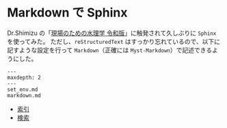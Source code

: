 # Markdown で Sphinx

Dr.Shimizu の「[現場のための水理学 令和版](https://i-ric.org/yasu/nbook2/index.html)」に触発されて久しぶりに `Sphinx` を使ってみた。
ただし、`reStructuredText` はすっかり忘れているので、以下に記すような設定を行って `Markdown`（正確には `Myst-Markdown`）で記述できるようにした。

```{toctree}
---
maxdepth: 2
---
set_env.md
markdown.md
```
* [索引](genindex)
* [検索](search)
